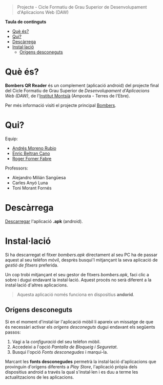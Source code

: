 > Projecte - Cicle Formatiu de Grau Superior de Desenvolupament d'Aplicacions Web (DAW)

**Taula de continguts**

- [Què és?](#que-es)
- [Qui?](#qui)
- [Descàrrega](#descarrega)
- [Instal·lació](#instal-lacio)
    - [Orígens desconeguts](#origens-desconeguts)

# Què és?

**Bombers QR Reader** és un complement (aplicació android) del projecte final del Cicle Formatiu de Grau Superior de _Desenvolupament d'Aplicacions Web (DAW)_, de l'[Institut Montsià](http://agora.xtec.cat/insmontsia/) (Amposta - Terres de l'Ebre).

Per més informació visiti el projecte principal [Bombers](https://github.com/rogerforner/bombers).

# Qui?

Equip:
- [Andrés Moreno Rubio](https://www.linkedin.com/in/andr%C3%A9s-moreno-rubio-49ab1860/)
- [Enric Beltran Cano](https://www.linkedin.com/in/enric-beltran-cano-400264156/)
- [Roger Forner Fabre](https://www.linkedin.com/in/rogerforner/)

Professors:
- Alejandro Milián Sangüesa
- Carles Anyó Luna
- Toni Morant Fornés

# Descàrrega
[Descarregar](https://github.com/rogerforner/bombers-qrReader/blob/master/bombers.apk?raw=true) l'aplicació **.apk** (android).

# Instal·lació
Si ha descarregat el fitxer _bombers.apk_ directament al seu PC ha de passar aquest al seu telèfon móvil, desprès busqui'l mitjançant la seva aplicació de *gestió de fitxers* preferida.

Un cop trobi mitjançant el seu gestor de fitxers _bombers.apk_, faci clic a sobre i dugui endavant la instal·lació. Aquest procés no serà diferent a la instal·lació d'altres aplicacions.

> Aquesta aplicació només funciona en dispositius **andorid**.

## Orígens desconeguts
Si en el moment d'instal·lar l'aplicació mòbil li apareix un missatge de que és necessàri activar els _orígens desconeguts_ dugui endavant els següents passos:
1. Vagi a la _configuració_ del seu telèfon mòbil.
2. Accedeixi a l'opció _Pantalla de Bloqueig i Seguretat_.
3. Busqui l'opció _Fonts desconegudes_ i marqui-la.

Marcant les **fonts desconegudes** permetrà la instal·lació d'aplicacions que provinguin d'orígens diferents a _Play Store_, l'aplicació pròpia dels dispositius android a través la qual s'instal·len i es duu a terme les actualitzacions de les aplicacions.
